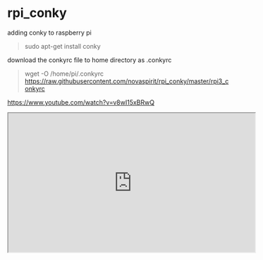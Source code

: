 # rpi_conky

adding conky to raspberry pi
> sudo apt-get install conky

download the conkyrc file to home directory as .conkyrc
> wget -O /home/pi/.conkyrc https://raw.githubusercontent.com/novaspirit/rpi_conky/master/rpi3_conkyrc

https://www.youtube.com/watch?v=v8wI15xBRwQ

<iframe width="560" height="315" src="https://www.youtube.com/embed/OB7Nfe_05h4"></iframe>
